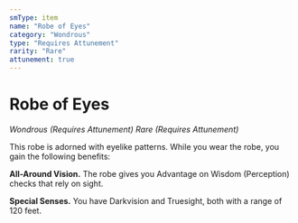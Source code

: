 ```yaml
---
smType: item
name: "Robe of Eyes"
category: "Wondrous"
type: "Requires Attunement"
rarity: "Rare"
attunement: true
---
```


# Robe of Eyes
*Wondrous (Requires Attunement) Rare (Requires Attunement)*

This robe is adorned with eyelike patterns. While you wear the robe, you gain the following benefits:

**All-Around Vision.** The robe gives you Advantage on Wisdom (Perception) checks that rely on sight.

**Special Senses.** You have Darkvision and Truesight, both with a range of 120 feet.
